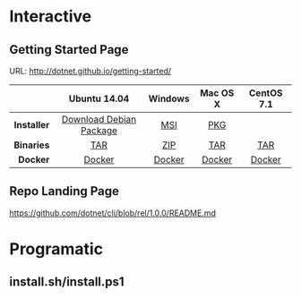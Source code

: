 # Interactive
## Getting Started Page
URL: http://dotnet.github.io/getting-started/

| |Ubuntu 14.04 |Windows |Mac OS X |CentOS 7.1 |
|------:|:------:|:------:|:------:|:------:|
|**Installer**|[Download Debian Package](https://dotnetcli.blob.core.windows.net/dotnet/beta/Installers/Latest/dotnet-ubuntu-x64.latest.deb)|[MSI](https://dotnetcli.blob.core.windows.net/dotnet/beta/Installers/Latest/dotnet-win-x64.latest.exe)|[PKG](https://dotnetcli.blob.core.windows.net/dotnet/beta/Installers/Latest/dotnet-osx-x64.latest.pkg)|  |
|**Binaries**|[TAR](https://dotnetcli.blob.core.windows.net/dotnet/beta/Binaries/Latest/dotnet-ubuntu-x64.latest.tar.gz)|[ZIP](https://dotnetcli.blob.core.windows.net/dotnet/beta/Binaries/Latest/dotnet-win-x64.latest.zip)|[TAR](https://dotnetcli.blob.core.windows.net/dotnet/beta/Binaries/Latest/dotnet-osx-x64.latest.tar.gz)|[TAR](https://dotnetcli.blob.core.windows.net/dotnet/beta/Binaries/Latest/dotnet-centos-x64.latest.tar.gz) |
|**Docker**|[Docker](https://docs.docker.com/linux/)|[Docker](https://docs.docker.com/windows/)|[Docker](https://docs.docker.com/mac/)|[Docker](https://docs.docker.com/linux/)|

## Repo Landing Page
https://github.com/dotnet/cli/blob/rel/1.0.0/README.md

# Programatic
## install.sh/install.ps1
